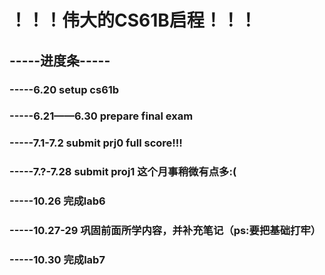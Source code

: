 # ！！！伟大的CS61B启程！！！
## -----进度条-----
### -----6.20 setup cs61b
### -----6.21——6.30 prepare final exam
### -----7.1-7.2 submit prj0 full score!!!
### -----7.?-7.28 submit proj1 这个月事稍微有点多:(
### -----10.26 完成lab6
### -----10.27-29 巩固前面所学内容，并补充笔记（ps:要把基础打牢）
### -----10.30 完成lab7
